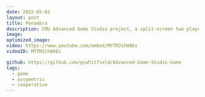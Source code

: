 ```yaml
---
date: 2022-05-01
layout: post
title: Penumbra
description: CMU Advanced Game Studio project, a split-screen two players game, players need to cooperate together and communicate with each other offline while playing the daughter and father to solve puzzles, go through the forest and hide from monsters, to finally let them meet in the game.
image:
optimized_image: 
video: https://www.youtube.com/embed/MYTMJihWAEs
videoID: MYTMJihWAEs

github: https://github.com/gcwhitfield/Advanced-Game-Studio-Game
tags:
  - game
  - assymetric
  - cooperative
---
```

